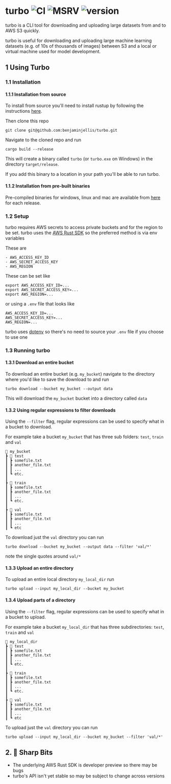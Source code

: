 # turbo ![CI](https://github.com/benjaminjellis/turbo/actions/workflows/ci.yml/badge.svg) ![MSRV](https://img.shields.io/badge/msrv-1.56.0-red) ![version](https://img.shields.io/badge/version-0.2.4-blue)

turbo is a CLI tool for downloading and uploading large datasets from and to AWS S3 quickly. 

turbo is useful for downloading and uploading large machine learning datasets (e.g. of 10s of thousands of images) 
between S3 and a local or virtual machine used for model development.

## 1 Using Turbo

### 1.1 Installation

#### 1.1.1 Installation from source 
To install from source you'll need to install rustup by following the instructions [here](https://rustup.rs/).

Then clone this repo 
```shell
git clone git@github.com:benjaminjellis/turbo.git
```

Navigate to the cloned repo and run 
```shell
cargo build --release
```

This will create a binary called ```turbo``` (or ```turbo.exe``` on Windows) in the directory 
```target/release```. 

If you add this binary to a location in your path you'll be able to run turbo.

#### 1.1.2 Installation from pre-built binaries 
Pre-compiled binaries for windows, linux and mac are available from
[here](https://github.com/benjaminjellis/turbo/releases) for each release.

### 1.2 Setup 
turbo requires AWS secrets to access private buckets and for the region to be set. turbo uses the
[AWS Rust SDK](https://github.com/awslabs/aws-sdk-rust) so the preferred method is via env variables

These are

    - AWS_ACCESS_KEY_ID
    - AWS_SECRET_ACCESS_KEY
    - AWS_REGION

These can be set like

```shell
export AWS_ACCESS_KEY_ID=...
export AWS_SECRET_ACCESS_KEY=...
export AWS_REGION=...
```

or using a ```.env``` file that looks like
```
AWS_ACCESS_KEY_ID=...
AWS_SECRET_ACCESS_KEY=...
AWS_REGION=...
```

turbo uses [dotenv](https://crates.io/crates/dotenv) so there's no need to source your ```.env``` file if you choose to 
use one


### 1.3 Running turbo 

#### 1.3.1 Download an entire bucket
To download an entire bucket (e.g. ```my_bucket```) navigate to the directory where you'd like to save the download to 
and run 

```shell
turbo download --bucket my_bucket --output data
```

This will download the ```my_bucket``` bucket into a directory called ```data```


#### 1.3.2 Using regular expressions to filter downloads
Using the ```--filter``` flag, regular expressions can be used to specify what in a bucket to download. 

For example take a bucket ```my_bucket``` that has three sub folders: ```test```, ```train``` and ```val```

```
📂 my_bucket
┣ 📂 test
┃ ┣ somefile.txt
┃ ┣ another_file.txt
┃ ┃ ...
┃ ┗ etc.
┃
┣ 📂 train
┃ ┣ somefile.txt
┃ ┣ another_file.txt
┃ ┃ ...
┃ ┗ etc.
┃ 
┣ 📂 val
┃ ┣ somefile.txt
┃ ┣ another_file.txt
┃ ┃ ...
┃ ┗ etc
```

To download just the ```val``` directory you can run 

```shell
turbo download --bucket my_bucket --output data --filter 'val/*'
```

note the single quotes around ```val/*```

#### 1.3.3 Upload an entire directory 
To upload an entire local directory ```my_local_dir``` run 

```shell
turbo upload --input my_local_dir --bucket my_bucket
```

#### 1.3.4 Upload parts of a directory 
Using the ```--filter``` flag, regular expressions can be used to specify what in a bucket to upload.

For example take a bucket ```my_local_dir``` that has three subdirectories: ```test```, ```train``` and ```val```

```
📂 my_local_dir
┣ 📂 test
┃ ┣ somefile.txt
┃ ┣ another_file.txt
┃ ┃ ...
┃ ┗ etc.
┃
┣ 📂 train
┃ ┣ somefile.txt
┃ ┣ another_file.txt
┃ ┃ ...
┃ ┗ etc.
┃ 
┣ 📂 val
┃ ┣ somefile.txt
┃ ┣ another_file.txt
┃ ┃ ...
┃ ┗ etc
```

To upload just the ```val``` directory you can run

```shell
turbo upload --input my_local_dir --bucket my_bucket --filter 'val/*'
```


## 2. 🔪 Sharp Bits 

- The underlying AWS Rust SDK is developer preview so there may be bugs
- turbo's API isn't yet stable so may be subject to change across versions
